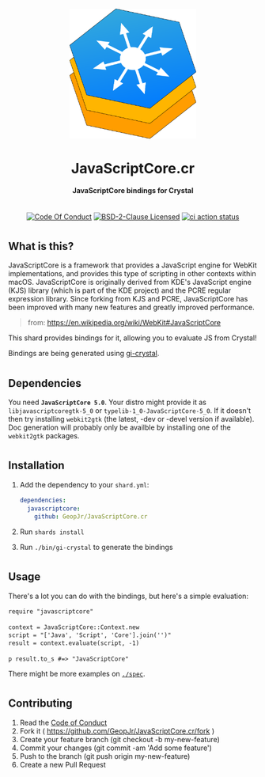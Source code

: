 <p align="center">
  <img width="256" alt="JavaScriptCore.cr logo" src="https://raw.githubusercontent.com/GeopJr/JavaScriptCore.cr/main/logo.svg" />
</p>
<h1 align="center">JavaScriptCore.cr</h1>
<h4 align="center">JavaScriptCore bindings for Crystal</h4>
<p align="center">
  <br />
    <a href="https://github.com/GeopJr/JavaScriptCore.cr/blob/main/CODE_OF_CONDUCT.md"><img src="https://img.shields.io/badge/Contributor%20Covenant-v2.1-ffb500.svg?style=for-the-badge&labelColor=007AFF" alt="Code Of Conduct" /></a>
    <a href="https://github.com/GeopJr/JavaScriptCore.cr/blob/main/LICENSE"><img src="https://img.shields.io/badge/LICENSE-BSD--2--Clause-ff9d00.svg?style=for-the-badge&labelColor=007AFF" alt="BSD-2-Clause Licensed" /></a>
    <a href="https://github.com/GeopJr/JavaScriptCore.cr/actions"><img src="https://img.shields.io/github/workflow/status/GeopJr/JavaScriptCore.cr/Specs%20&%20Lint/main?labelColor=ff9d00&style=for-the-badge" alt="ci action status" /></a>
</p>

#

## What is this?

JavaScriptCore is a framework that provides a JavaScript engine for WebKit implementations, and provides this type of scripting in other contexts within macOS. JavaScriptCore is originally derived from KDE's JavaScript engine (KJS) library (which is part of the KDE project) and the PCRE regular expression library. Since forking from KJS and PCRE, JavaScriptCore has been improved with many new features and greatly improved performance.

> from: https://en.wikipedia.org/wiki/WebKit#JavaScriptCore

This shard provides bindings for it, allowing you to evaluate JS from Crystal!

Bindings are being generated using [gi-crystal](https://github.com/hugopl/gi-crystal).

#

## Dependencies

You need **`JavaScriptCore 5.0`**. Your distro might provide it as `libjavascriptcoregtk-5_0` or `typelib-1_0-JavaScriptCore-5_0`. If it doesn't then try installing `webkit2gtk` (the latest, -dev or -devel version if available). Doc generation will probably only be availble by installing one of the `webkit2gtk` packages.

#

## Installation

1. Add the dependency to your `shard.yml`:

   ```yaml
   dependencies:
     javascriptcore:
       github: GeopJr/JavaScriptCore.cr
   ```

2. Run `shards install`
3. Run `./bin/gi-crystal` to generate the bindings

#

## Usage

There's a lot you can do with the bindings, but here's a simple evaluation:

```crystal
require "javascriptcore"

context = JavaScriptCore::Context.new
script = "['Java', 'Script', 'Core'].join('')"
result = context.evaluate(script, -1)

p result.to_s #=> "JavaScriptCore"
```

There might be more examples on [`./spec`](./spec/).

#

## Contributing

1. Read the [Code of Conduct](https://github.com/GeopJr/JavaScriptCore.cr/blob/main/CODE_OF_CONDUCT.md)
2. Fork it ( https://github.com/GeopJr/JavaScriptCore.cr/fork )
3. Create your feature branch (git checkout -b my-new-feature)
4. Commit your changes (git commit -am 'Add some feature')
5. Push to the branch (git push origin my-new-feature)
6. Create a new Pull Request
